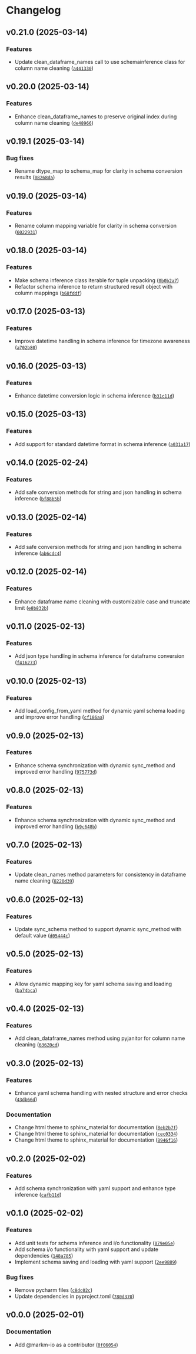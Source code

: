 # Changelog

## v0.21.0 (2025-03-14)

### Features

- Update clean_dataframe_names call to use schemainference class for column name cleaning ([`a441330`](https://github.com/markm-io/dataframe-schema-sync/commit/a4413309e20e1401d9f48d7a1c775bf19ca9465f))

## v0.20.0 (2025-03-14)

### Features

- Enhance clean_dataframe_names to preserve original index during column name cleaning ([`de48966`](https://github.com/markm-io/dataframe-schema-sync/commit/de48966ee2c841bacd596a98ecb95cf83b9e85d5))

## v0.19.1 (2025-03-14)

### Bug fixes

- Rename dtype_map to schema_map for clarity in schema conversion results ([`08268da`](https://github.com/markm-io/dataframe-schema-sync/commit/08268da35dddc8485dd2425ea5eae8c8b0e9d7b9))

## v0.19.0 (2025-03-14)

### Features

- Rename column mapping variable for clarity in schema conversion ([`6022931`](https://github.com/markm-io/dataframe-schema-sync/commit/602293143688ba7b159816805e9f2849235529c7))

## v0.18.0 (2025-03-14)

### Features

- Make schema inference class iterable for tuple unpacking ([`0b0b2a7`](https://github.com/markm-io/dataframe-schema-sync/commit/0b0b2a7065a1a3cee81a6680414b794310a21e35))
- Refactor schema inference to return structured result object with column mappings ([`b68fddf`](https://github.com/markm-io/dataframe-schema-sync/commit/b68fddf42825c547aab2d1d5c355520019637c0c))

## v0.17.0 (2025-03-13)

### Features

- Improve datetime handling in schema inference for timezone awareness ([`a702b80`](https://github.com/markm-io/dataframe-schema-sync/commit/a702b8039205d0c45cef8615f7375bb57de09b9b))

## v0.16.0 (2025-03-13)

### Features

- Enhance datetime conversion logic in schema inference ([`b31c11d`](https://github.com/markm-io/dataframe-schema-sync/commit/b31c11d3a3bc6afcd33f6f3f64dc77a01dbf1eea))

## v0.15.0 (2025-03-13)

### Features

- Add support for standard datetime format in schema inference ([`a031a17`](https://github.com/markm-io/dataframe-schema-sync/commit/a031a17470d5b4785b2b7b7cf8662c0955d43818))

## v0.14.0 (2025-02-24)

### Features

- Add safe conversion methods for string and json handling in schema inference ([`bf88b5b`](https://github.com/markm-io/dataframe-schema-sync/commit/bf88b5b819d9e1c9a45c8f569764b7d44c3edded))

## v0.13.0 (2025-02-14)

### Features

- Add safe conversion methods for string and json handling in schema inference ([`ab6cdc4`](https://github.com/markm-io/dataframe-schema-sync/commit/ab6cdc4610c4fcadca80fda58c5589d96eb60531))

## v0.12.0 (2025-02-14)

### Features

- Enhance dataframe name cleaning with customizable case and truncate limit ([`e8b832b`](https://github.com/markm-io/dataframe-schema-sync/commit/e8b832b041bb509a80b9a647e119e8fc08657a11))

## v0.11.0 (2025-02-13)

### Features

- Add json type handling in schema inference for dataframe conversion ([`f416273`](https://github.com/markm-io/dataframe-schema-sync/commit/f416273aecb7cc16e637322cb5d7d9403856fbb3))

## v0.10.0 (2025-02-13)

### Features

- Add load_config_from_yaml method for dynamic yaml schema loading and improve error handling ([`cf186aa`](https://github.com/markm-io/dataframe-schema-sync/commit/cf186aaf7602ea07049bc2d18c112902559153f4))

## v0.9.0 (2025-02-13)

### Features

- Enhance schema synchronization with dynamic sync_method and improved error handling ([`975773d`](https://github.com/markm-io/dataframe-schema-sync/commit/975773d46fd12539d95ed798ad1a06b338606462))

## v0.8.0 (2025-02-13)

### Features

- Enhance schema synchronization with dynamic sync_method and improved error handling ([`b9c648b`](https://github.com/markm-io/dataframe-schema-sync/commit/b9c648be321cd8ed26069ca03446565f56be1f25))

## v0.7.0 (2025-02-13)

### Features

- Update clean_names method parameters for consistency in dataframe name cleaning ([`8220d39`](https://github.com/markm-io/dataframe-schema-sync/commit/8220d39460b30ace5a6c8b2c639802d95870176c))

## v0.6.0 (2025-02-13)

### Features

- Update sync_schema method to support dynamic sync_method with default value ([`d05444c`](https://github.com/markm-io/dataframe-schema-sync/commit/d05444cb86224aa9d191ededfe7df05c11a705a0))

## v0.5.0 (2025-02-13)

### Features

- Allow dynamic mapping key for yaml schema saving and loading ([`ba74bca`](https://github.com/markm-io/dataframe-schema-sync/commit/ba74bcaf855ab831f1841546f3144fcc12a0da7c))

## v0.4.0 (2025-02-13)

### Features

- Add clean_dataframe_names method using pyjanitor for column name cleaning ([`63620cd`](https://github.com/markm-io/dataframe-schema-sync/commit/63620cdf5f437dc6373399aa4feb0a1f3965449d))

## v0.3.0 (2025-02-13)

### Features

- Enhance yaml schema handling with nested structure and error checks ([`43db66d`](https://github.com/markm-io/dataframe-schema-sync/commit/43db66d45a024b8f033b3e599444c7a16a4e24dd))

### Documentation

- Change html theme to sphinx_material for documentation ([`8eb2b7f`](https://github.com/markm-io/dataframe-schema-sync/commit/8eb2b7f4cf2706e116be4138f78b7f54dcf53fca))
- Change html theme to sphinx_material for documentation ([`cec0334`](https://github.com/markm-io/dataframe-schema-sync/commit/cec0334612bbea022d7da3c1f0b08943460358ab))
- Change html theme to sphinx_material for documentation ([`8946f16`](https://github.com/markm-io/dataframe-schema-sync/commit/8946f16d6150044ae386e7d97f0419409133a193))

## v0.2.0 (2025-02-02)

### Features

- Add schema synchronization with yaml support and enhance type inference ([`cafb11d`](https://github.com/markm-io/dataframe-schema-sync/commit/cafb11dde78ea6c74e6264b9712a574613130e63))

## v0.1.0 (2025-02-02)

### Features

- Add unit tests for schema inference and i/o functionality ([`079e05e`](https://github.com/markm-io/dataframe-schema-sync/commit/079e05e17efea2dfbca805cbd76431233f4cbbf6))
- Add schema i/o functionality with yaml support and update dependencies ([`148a785`](https://github.com/markm-io/dataframe-schema-sync/commit/148a7859876c6fc48d73268ab9cdbfb44cfc1f34))
- Implement schema saving and loading with yaml support ([`2ee9889`](https://github.com/markm-io/dataframe-schema-sync/commit/2ee98893382efd0f8a4004bf4b8e601246f40297))

### Bug fixes

- Remove pycharm files ([`c8dc02c`](https://github.com/markm-io/dataframe-schema-sync/commit/c8dc02c60b82896644040b52d7b5b9939301b1e3))
- Update dependencies in pyproject.toml ([`780d370`](https://github.com/markm-io/dataframe-schema-sync/commit/780d370a2171bd73482916ad970e5bb2b687d69c))

## v0.0.0 (2025-02-01)

### Documentation

- Add @markm-io as a contributor ([`0f06054`](https://github.com/markm-io/dataframe-schema-sync/commit/0f06054556fb7e82fc337e779734ea6edb037c80))
